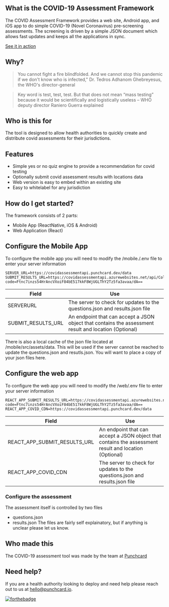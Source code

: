 

## What is the COVID-19 Assessment Framework
The COVID Assessment Framework provides a web site, Android app, and iOS app to do simple COVID-19 (Novel Coronavirus) pre-screening assessments. The screening is driven by a simple JSON document which allows fast updates and keeps all the applications in sync.

[See it in action](https://covidassessmentapi.punchcard.dev/)

## Why?
> You cannot fight a fire blindfolded. And we cannot stop this pandemic if we don't know who is infected," Dr. Tedros Adhanom Ghebreyesus, the WHO's director-general

> Key word is test, test, test. But that does not mean “mass testing” because it would be scientifically and logistically useless – WHO deputy director Raniero Guerra explained 

## Who is this for
The tool is designed to allow health authorities to quickly create and distribute covid assessments for their jurisdictions.

## Features
 - Simple yes or no quiz engine to provide a recommendation for covid testing
 - Optionally submit covid assessment results with locations data
 - Web version is easy to embed within an existing site
 - Easy to whitelabel for any jurisdiction

## How do I get started?
The framework consists of 2 parts:
- Mobile App (ReactNative, iOS & Android)
- Web Application (React)

## Configure the Mobile App
To configure the mobile app you will need to modify the /mobile./.env file to enter your server information
    
    SERVER_URL=https://covidassessmentapi.punchcard.dev/data 
    SUBMIT_RESULTS_URL=https://covidassessmentapi.azurewebsites.net/api/CollectData?code=Ftnc7inzs54HrAncVXoiF84bE517kkF8WjUGLThY2Tz5fa3avaa/dA==
| Field  | Use |
| ------------- | ------------- |
| SERVERURL | The server to check for updates to the questions.json and results.json file |
| SUBMIT_RESULTS_URL | An endpoint that can accept a JSON object that contains the assessment result and location (Optional) |

There is also a local cache of the json file located at /mobile/src/assets/data. This will be used if the server cannot be reached to update the questions.json and resutls.json. You will want to place a copy of your json files here.

## Configure the web app
To configure the web app you will need to modify the /web/.env file to enter your server information

    REACT_APP_SUBMIT_RESULTS_URL=https://covidassessmentapi.azurewebsites.net/api/CollectData?code=Ftnc7inzs54HrAncVXoiF84bE517kkF8WjUGLThY2Tz5fa3avaa/dA==
    REACT_APP_COVID_CDN=https://covidassessmentapi.punchcard.dev/data
| Field  | Use |
| ------------- | ------------- |
| REACT_APP_SUBMIT_RESULTS_URL | An endpoint that can accept a JSON object that contains the assessment result and location (Optional) |
| REACT_APP_COVID_CDN | The server to check for updates to the questions.json and results.json file |


### Configure the assessment
The assessment itself is controlled by two files
- questions.json
- results.json
The files are fairly self explainatory, but if anything is unclear please let us know.

## Who made this
The COVID-19 assessment tool was made by the team at [Punchcard](https://punchcard.io)

## Need help?
If you are a health authority looking to deploy and need help please reach out to us at [hello@punchcard.io](email:hello@punchcard.io).

[![forthebadge](https://forthebadge.com/images/badges/built-with-love.svg)](https://forthebadge.com)
